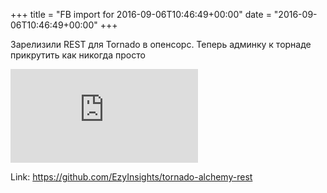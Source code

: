 +++
title = "FB import for 2016-09-06T10:46:49+00:00"
date = "2016-09-06T10:46:49+00:00"
+++

Зарелизили REST для Tornado в опенсорс. Теперь админку к торнаде прикрутить как никогда просто 

![Phote](https://external.xx.fbcdn.net/safe_image.php?d=AQASMX8Y5X4feFDO&w=130&h=130&url=https%3A%2F%2Favatars0.githubusercontent.com%2Fu%2F4486514%3Fv%3D3%26s%3D400&cfs=1&_nc_hash=AQCTU2WGnqPDkAvx)


Link: https://github.com/EzyInsights/tornado-alchemy-rest
